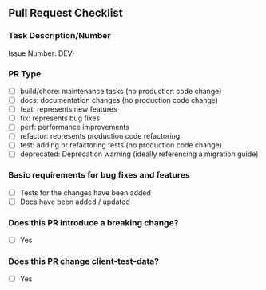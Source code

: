 <!-- Important! Please follow the guidelines for naming Pull Requests: https://docs.dasch.swiss/latest/developers/contribution/ -->

## Pull Request Checklist

### Task Description/Number

<!-- Please add either the issue number or, in case of unscheduled work, a short description of the task at hand -->

Issue Number: DEV-

### PR Type

- [ ] build/chore: maintenance tasks (no production code change)
- [ ] docs: documentation changes (no production code change)
- [ ] feat: represents new features
- [ ] fix: represents bug fixes
- [ ] perf: performance improvements
- [ ] refactor: represents production code refactoring
- [ ] test: adding or refactoring tests (no production code change)
- [ ] deprecated: Deprecation warning (ideally referencing a migration guide)

### Basic requirements for bug fixes and features

- [ ] Tests for the changes have been added
- [ ] Docs have been added / updated

### Does this PR introduce a breaking change?

<!-- If this PR contains a breaking change, please describe the impact and migration path for existing applications below. -->

- [ ] Yes

### Does this PR change client-test-data?

- [ ] Yes
